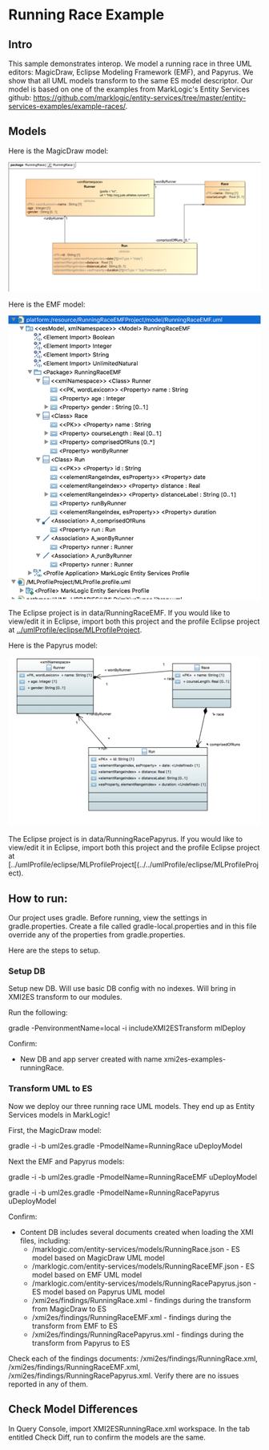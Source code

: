 # Running Race Example

## Intro
This sample demonstrates interop. We model a running race in three UML editors: MagicDraw, Eclipse Modeling Framework (EMF), and Papyrus. We show that all UML models transform to the same ES model descriptor. Our model is based on one of the examples from MarkLogic's Entity Services github: <https://github.com/marklogic/entity-services/tree/master/entity-services-examples/example-races/>. 

## Models
Here is the MagicDraw model:

![RunningRace](../umlModels/RunningRace.png)

Here is the EMF model:

![RunningRaceEMF](../umlModels/RunningRaceEMF.png)

The Eclipse project is in data/RunningRaceEMF. If you would like to view/edit it in Eclipse, import both this project and the profile Eclipse project at [../umlProfile/eclipse/MLProfileProject](../../umlProfile/eclipse/MLProfileProject).

Here is the Papyrus model:

![RunningRacePapyrus](../umlModels/RunningRacePapyrus.png)

The Eclipse project is in data/RunningRacePapyrus. If you would like to view/edit it in Eclipse, import both this project and the profile Eclipse project at [../umlProfile/eclipse/MLProfileProject[(../../umlProfile/eclipse/MLProfileProject).

## How to run:

Our project uses gradle. Before running, view the settings in gradle.properties. Create a file called gradle-local.properties and in this file override any of the properties from gradle.properties.

Here are the steps to setup.

### Setup DB
Setup new DB. Will use basic DB config with no indexes. Will bring in XMI2ES transform to our modules.

Run the following:

gradle -PenvironmentName=local -i includeXMI2ESTransform mlDeploy

Confirm:
- New DB and app server created with name xmi2es-examples-runningRace.

### Transform UML to ES

Now we deploy our three running race UML models. They end up as Entity Services models in MarkLogic! 

First, the MagicDraw model:

gradle -i -b uml2es.gradle -PmodelName=RunningRace uDeployModel

Next the EMF and Papyrus models:

gradle -i -b uml2es.gradle  -PmodelName=RunningRaceEMF uDeployModel

gradle -i -b uml2es.gradle  -PmodelName=RunningRacePapyrus uDeployModel

Confirm:
- Content DB includes several documents created when loading the XMI files, including:
	* /marklogic.com/entity-services/models/RunningRace.json - ES model based on MagicDraw UML model
	* /marklogic.com/entity-services/models/RunningRaceEMF.json - ES model based on EMF UML model
	* /marklogic.com/entity-services/models/RunningRacePapyrus.json - ES model based on Papyrus UML model
	* /xmi2es/findings/RunningRace.xml - findings during the transform from MagicDraw to ES
	* /xmi2es/findings/RunningRaceEMF.xml - findings during the transform from EMF to ES
	* /xmi2es/findings/RunningRacePapyrus.xml - findings during the transform from Papyrus to ES

Check each of the findings documents: /xmi2es/findings/RunningRace.xml, /xmi2es/findings/RunningRaceEMF.xml, /xmi2es/findings/RunningRacePapyrus.xml. Verify there are no issues reported in any of them.

## Check Model Differences
In Query Console, import XMI2ESRunningRace.xml workspace. In the tab entitled Check Diff, run to confirm the models are the same.

